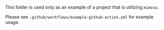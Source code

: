 This folder is used only as an example of a project that is utilizing `mimosa`.

Please see `.github/workflows/example-github-action.yml` for example usage.
